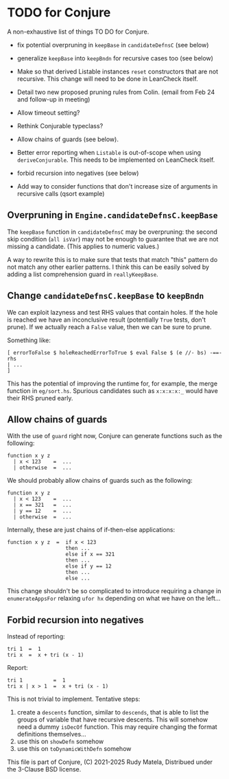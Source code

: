 TODO for Conjure
================

A non-exhaustive list of things TO DO for Conjure.

* fix potential overpruning in `keepBase` in `candidateDefnsC` (see below)

* generalize `keepBase` into `keepBndn` for recursive cases too (see below)

* Make so that derived Listable instances `reset`
  constructors that are not recursive.
  This change will need to be done in LeanCheck itself.

* Detail two new proposed pruning rules from Colin.
  (email from Feb 24 and follow-up in meeting)

* Allow timeout setting?

* Rethink Conjurable typeclass?

* Allow chains of guards (see below).

* Better error reporting when `Listable` is out-of-scope when using `deriveConjurable`.
  This needs to be implemented on LeanCheck itself.

* forbid recursion into negatives (see below)

* Add way to consider functions that don't increase size of arguments in recursive calls
	(qsort example)


## Overpruning in `Engine.candidateDefnsC.keepBase`

The `keepBase` function in `candidateDefnsC` may be overpruning:
the second skip condition (`all isVar`) may not be enough to guarantee that we
are not missing a candidate.  (This applies to numeric values.)

A way to rewrite this is to make sure that tests that match "this" pattern do
not match any other earlier patterns.  I think this can be easily solved by
adding a list comprehension guard in `reallyKeepBase`.


## Change `candidateDefnsC.keepBase` to `keepBndn`

We can exploit lazyness and test RHS values that contain holes.  If the hole is
reached we have an inconclusive result (potentially `True` tests, don't prune).
If we actually reach a `False` value, then we can be sure to prune.

Something like:

	[ errorToFalse $ holeReachedErrorToTrue $ eval False $ (e //- bs) -==- rhs
	| ...
	]

This has the potential of improving the runtime for, for example, the merge
function in `eg/sort.hs`.  Spurious candidates such as `x:x:x:x:_` would have
their RHS pruned early.


## Allow chains of guards

With the use of `guard` right now,
Conjure can generate functions such as the following:

	function x y z
	  | x < 123    =  ...
	  | otherwise  =  ...

We should probably allow chains of guards such as the following:

	function x y z
	  | x < 123    =  ...
	  | x == 321   =  ...
	  | y == 12    =  ...
	  | otherwise  =  ...

Internally, these are just chains of if-then-else applications:

	function x y z  =  if x < 123
	                   then ...
					   else if x == 321
					   then ...
					   else if y == 12
					   then ...
					   else ...

This change shouldn't be so complicated to introduce
requiring a change in `enumerateAppsFor` relaxing `ufor hx`
depending on what we have on the left...


## Forbid recursion into negatives

Instead of reporting:

	tri 1  =  1
	tri x  =  x + tri (x - 1)

Report:

	tri 1          =  1
	tri x | x > 1  =  x + tri (x - 1)

This is not trivial to implement.
Tentative steps:

1. create a `descents` function, similar to `descends`,
   that is able to list the groups of variable that have recursive descents.
   This will somehow need a dummy `isDecOf` function.
   This may require changing the format definitions themselves...
2. use this on `showDefn` somehow
3. use this on `toDynamicWithDefn` somehow


This file is part of Conjure,
(C) 2021-2025 Rudy Matela,
Distribued under the 3-Clause BSD license.

